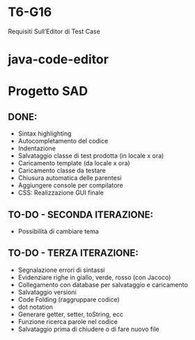 # T6-G16
Requisiti Sull’Editor di Test Case

# java-code-editor
# Progetto SAD

## DONE:
  - Sintax highlighting
  - Autocompletamento del codice
  - Indentazione
  - Salvataggio classe di test prodotta (in locale x ora)
  - Caricamento template (da locale x ora)
  - Caricamento classe da testare
  - Chiusura automatica delle parentesi
  - Aggiungere console per compilatore 
  - CSS: Realizzazione GUI finale
  
  
## TO-DO - SECONDA ITERAZIONE:
  - Possibilità di cambiare tema
 
## TO-DO - TERZA ITERAZIONE:
  - Segnalazione errori di sintassi 
  - Evidenziare righe in giallo, verde, rosso (con Jacoco)
  - Collegamento con database per salvataggio e caricamento
  - Salvataggio versioni
  - Code Folding (raggruppare codice)
  - dot notation
  - Generare getter, setter, toString, ecc
  - Funzione ricerca parole nel codice
  - Salvataggio prima di chiudere o di fare nuovo file
